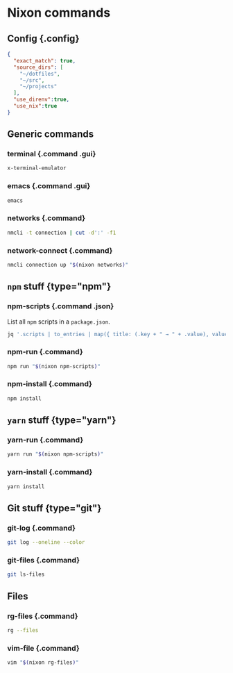 # Nixon commands

## Config {.config}

```json
{
  "exact_match": true,
  "source_dirs": [
    "~/dotfiles",
    "~/src",
    "~/projects"
  ],
  "use_direnv":true,
  "use_nix":true
}
```

## Generic commands

### terminal {.command .gui}

```bash
x-terminal-emulator
```

### emacs {.command .gui}

```bash
emacs
```

### networks {.command}

```bash
nmcli -t connection | cut -d':' -f1
```

### network-connect {.command}

```bash
nmcli connection up "$(nixon networks)"
```

## `npm` stuff {type="npm"}

### npm-scripts {.command .json}

List all `npm` scripts in a `package.json`.

```bash
jq '.scripts | to_entries | map({ title: (.key + " → " + .value), value: .key })' package.json
```

### npm-run {.command}

```bash
npm run "$(nixon npm-scripts)"
```

### npm-install {.command}

```bash
npm install
```

## `yarn` stuff {type="yarn"}

### yarn-run {.command}

```bash
yarn run "$(nixon npm-scripts)"
```

### yarn-install {.command}

```bash
yarn install
```

## Git stuff {type="git"}

### git-log {.command}

```bash
git log --oneline --color
```

### git-files {.command}

```bash
git ls-files
```

## Files

### rg-files {.command}

```bash
rg --files
```

### vim-file {.command}

```bash
vim "$(nixon rg-files)"
```
